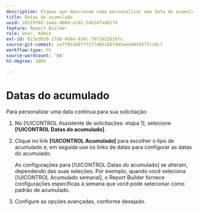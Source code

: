 ```yaml
---
description: Etapas que descrevem como personalizar uma data do acumulado para sua solicitação.
title: Datas do acumulado
uuid: 28319f02-2a4a-408d-a7d1-545247ad6178
feature: Report Builder
role: User, Admin
exl-id: 621e3928-17d8-4b0a-93dc-7bf1622b16fc
source-git-commit: ce7f953b8f7f1f7d0616074454e4401937fcc0c7
workflow-type: ht
source-wordcount: '84'
ht-degree: 100%

---
```


# Datas do acumulado

Para personalizar uma data contínua para sua solicitação:

1. No [!UICONTROL Assistente de solicitações: etapa 1], selecione **[!UICONTROL Datas do acumulado]**.
1. Clique no link **[!UICONTROL Acumulado]** para escolher o tipo de acumulado e, em seguida use os links de datas para configurar as datas do acumulado.

   As configurações para [!UICONTROL Datas do acumulado] se alteram, dependendo das suas seleções. Por exemplo, quando você seleciona [!UICONTROL Acumulado semanal], o Report Builder fornece configurações específicas à semana que você pode selecionar como padrão de acumulado.

1. Configure as opções avançadas, conforme desejado.
